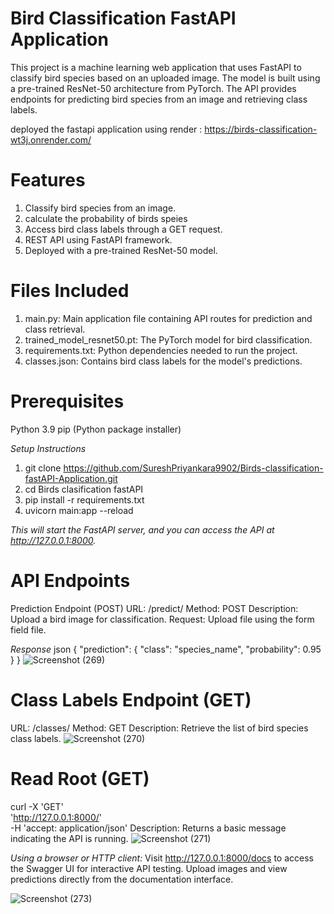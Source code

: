 # Bird Classification FastAPI Application

This project is a machine learning web application that uses FastAPI to classify bird species based on an uploaded image. The model is built using a pre-trained ResNet-50 architecture from PyTorch. The API provides endpoints for predicting bird species from an image and retrieving class labels.

deployed the fastapi application using render : https://birds-classification-wt3j.onrender.com/

# Features

1. Classify bird species from an image.
2. calculate the probability of birds speies
3. Access bird class labels through a GET request.
4. REST API using FastAPI framework.
5. Deployed with a pre-trained ResNet-50 model.

# Files Included

1. main.py: Main application file containing API routes for prediction and class retrieval.
2. trained_model_resnet50.pt: The PyTorch model for bird classification.
3. requirements.txt: Python dependencies needed to run the project.
4. classes.json: Contains bird class labels for the model's predictions.

# Prerequisites

Python 3.9
pip (Python package installer)

*Setup Instructions*

1. git clone https://github.com/SureshPriyankara9902/Birds-classification-fastAPI-Application.git
2. cd Birds clasification fastAPI
3. pip install -r requirements.txt
4. uvicorn main:app --reload
   
*This will start the FastAPI server, and you can access the API at http://127.0.0.1:8000.*

# API Endpoints

Prediction Endpoint (POST)
URL: /predict/
Method: POST
Description: Upload a bird image for classification.
Request: Upload file using the form field file.

*Response*
json
{
  "prediction": {
    "class": "species_name",
    "probability": 0.95
  }
}
![Screenshot (269)](https://github.com/user-attachments/assets/5cd9979e-5ac3-4d22-955c-d75bb0b3c9e6)

# Class Labels Endpoint (GET)
URL: /classes/
Method: GET
Description: Retrieve the list of bird species class labels.
![Screenshot (270)](https://github.com/user-attachments/assets/d53e19c0-30c0-4b9b-80de-03906dc1e776)

# Read Root (GET)
curl -X 'GET' \
'http://127.0.0.1:8000/' \
-H 'accept: application/json'
Description: Returns a basic message indicating the API is running.
![Screenshot (271)](https://github.com/user-attachments/assets/bd9cfb4b-115a-4732-b000-da15d56b83d3)



*Using a browser or HTTP client:*
Visit http://127.0.0.1:8000/docs to access the Swagger UI for interactive API testing.
Upload images and view predictions directly from the documentation interface.


![Screenshot (273)](https://github.com/user-attachments/assets/f5132654-0d58-451c-ab9b-43b5ed0f161d)






